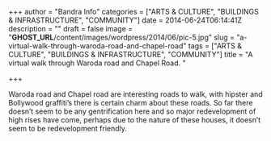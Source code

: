 +++
author = "Bandra Info"
categories = ["ARTS &amp; CULTURE", "BUILDINGS &amp; INFRASTRUCTURE", "COMMUNITY"]
date = 2014-06-24T06:14:41Z
description = ""
draft = false
image = "__GHOST_URL__/content/images/wordpress/2014/06/pic-5.jpg"
slug = "a-virtual-walk-through-waroda-road-and-chapel-road"
tags = ["ARTS &amp; CULTURE", "BUILDINGS &amp; INFRASTRUCTURE", "COMMUNITY"]
title = "A virtual walk through Waroda road and Chapel Road. "

+++


<p>Waroda road and Chapel road are interesting roads to walk, with hipster and Bollywood graffiti&#8217;s there is certain charm about these roads. So far there doesn&#8217;t seem to be any gentrification here and so major redevelopment of high rises have come, perhaps due to the nature of these houses, it doesn&#8217;t seem to be redevelopment friendly.</p>



